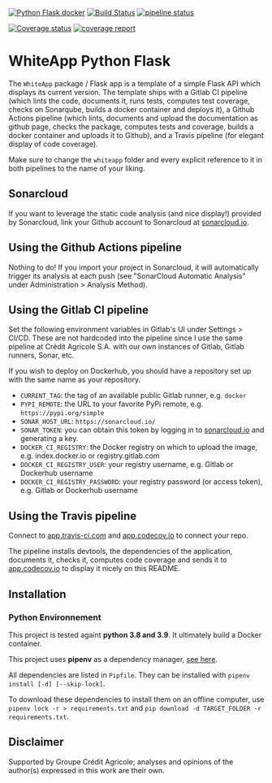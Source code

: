[![Python Flask docker](https://github.com/adimajo/whiteapp_flask/actions/workflows/python-flask.yml/badge.svg)](https://github.com/adimajo/whiteapp_flask/actions/workflows/python-flask.yml)
[![Build Status](https://app.travis-ci.com/adimajo/whiteapp_flask.svg?token=opB6ydhp1rfhZkQiU4AY&branch=master)](https://app.travis-ci.com/adimajo/whiteapp_flask)
[![pipeline status](https://gitlab.com/adimajo/whiteapp_flask/badges/master/pipeline.svg)](https://gitlab.com/adimajo/whiteapp_flask/-/commits/master)

[![Coverage status](https://codecov.io/gh/adimajo/whiteapp_flask/branch/master/graph/badge.svg)](https://codecov.io/github/adimajo/whiteapp_flask?branch=master)
[![coverage report](https://gitlab.com/adimajo/whiteapp_flask/badges/master/coverage.svg)](https://gitlab.com/adimajo/whiteapp_flask/-/commits/master)

# WhiteApp Python Flask

The `WhiteApp` package / Flask app is a template of a simple Flask API which displays its current version.
The template ships with a Gitlab CI pipeline (which lints the code, documents it, runs tests, computes test coverage, checks on Sonarqube, builds a docker container and deploys it),
a Github Actions pipeline (which lints, documents and upload the documentation as github page, checks the package, computes tests and coverage, builds a docker container and uploads it to Github),
and a Travis pipeline (for elegant display of code coverage). 

Make sure to change the `whiteapp` folder and every explicit reference to it in both pipelines to the name of your liking.

## Sonarcloud

If you want to leverage the static code analysis (and nice display!) provided by Sonarcloud, link your Github account
to Sonarcloud at [sonarcloud.io](https://sonarcloud.io/).

## Using the Github Actions pipeline

Nothing to do! If you import your project in Sonarcloud, it will automatically trigger its analysis at each push
(see "SonarCloud Automatic Analysis" under Administration > Analysis Method).

## Using the Gitlab CI pipeline

Set the following environment variables in Gitlab's UI under Settings > CI/CD. These are not hardcoded into the pipeline
since I use the same pipeline at Crédit Agricole S.A. with our own instances of Gitlab, Gitlab runners, Sonar, etc.

If you wish to deploy on Dockerhub, you should have a repository set up with the same name as your repository.

- `CURRENT_TAG`: the tag of an available public Gitlab runner, e.g. `docker`
- `PYPI_REMOTE`: the URL to your favorite PyPi remote, e.g. `https://pypi.org/simple`
- `SONAR_HOST_URL`: `https://sonarcloud.io/`
- `SONAR_TOKEN`: you can obtain this token by logging in to [sonarcloud.io](https://sonarcloud.io/) and generating a key.
- `DOCKER_CI_REGISTRY`: the Docker registry on which to upload the image, e.g. index.docker.io or registry.gitlab.com
- `DOCKER_CI_REGISTRY_USER`: your registry username, e.g. Gitlab or Dockerhub username
- `DOCKER_CI_REGISTRY_PASSWORD`: your registry password (or access token), e.g. Gitlab or Dockerhub username

## Using the Travis pipeline

Connect to [app.travis-ci.com](https://app.travis-ci.com/) and [app.codecov.io](https://app.codecov.io) to connect your repo.

The pipeline installs devtools, the dependencies of the application, documents it, checks it, computes code coverage
and sends it to [app.codecov.io](https://app.codecov.io) to display it nicely on this README.

## Installation

### Python Environnement

This project is tested againt **python 3.8 and 3.9**. It ultimately build a Docker container.

This project uses **pipenv** as a dependency manager, [see here](https://moodle.insa-rouen.fr/pluginfile.php/75430/mod_resource/content/4/Python-PipPyenv.pdf).

All dependencies are listed in `Pipfile`.
They can be installed with `pipenv install [-d] [--skip-lock]`.

To download these dependencies to install them on an offline computer,
use  `pipenv lock -r > requirements.txt` and `pip download -d TARGET_FOLDER -r requirements.txt`.

## Disclaimer

Supported by Groupe Crédit Agricole; analyses and opinions of the author(s) expressed in this work are their own.
